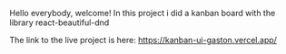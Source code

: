Hello everybody, welcome!
In this project i did a kanban board with the library react-beautiful-dnd

The link to the live project is here:
https://kanban-ui-gaston.vercel.app/
